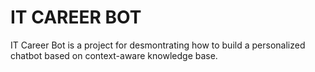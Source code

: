 # IT CAREER BOT
IT Career Bot is a project for desmontrating how to build a personalized chatbot based on context-aware knowledge base.
